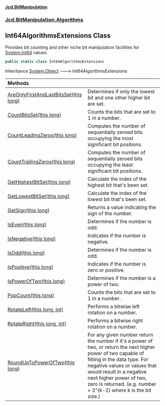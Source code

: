 #### [Jcd.BitManipulation](index 'index')

### [Jcd.BitManipulation.Algorithms](Jcd.BitManipulation.Algorithms 'Jcd.BitManipulation.Algorithms')

## Int64AlgorithmsExtensions Class

Provides bit counting and other niche bit manipulation facilities
for [System.Int64](https://docs.microsoft.com/en-us/dotnet/api/System.Int64 'System.Int64') values.

```csharp
public static class Int64AlgorithmsExtensions
```

Inheritance [System.Object](https://docs.microsoft.com/en-us/dotnet/api/System.Object 'System.Object') &#129106; Int64AlgorithmsExtensions

| Methods                                                                                                                                                                                                                                 |                                                                                                                                                                                                                                                                                                       |
|:----------------------------------------------------------------------------------------------------------------------------------------------------------------------------------------------------------------------------------------|:------------------------------------------------------------------------------------------------------------------------------------------------------------------------------------------------------------------------------------------------------------------------------------------------------|
| [AreOnlyFirstAndLastBitsSet(this long)](Jcd.BitManipulation.Algorithms.Int64AlgorithmsExtensions.AreOnlyFirstAndLastBitsSet(thislong) 'Jcd.BitManipulation.Algorithms.Int64AlgorithmsExtensions.AreOnlyFirstAndLastBitsSet(this long)') | Determines if only the lowest bit and one other higher bit are set.                                                                                                                                                                                                                                   |
| [CountBitsSet(this long)](Jcd.BitManipulation.Algorithms.Int64AlgorithmsExtensions.CountBitsSet(thislong) 'Jcd.BitManipulation.Algorithms.Int64AlgorithmsExtensions.CountBitsSet(this long)')                                           | Counts the bits that are set to 1 in a number.                                                                                                                                                                                                                                                        |
| [CountLeadingZeros(this long)](Jcd.BitManipulation.Algorithms.Int64AlgorithmsExtensions.CountLeadingZeros(thislong) 'Jcd.BitManipulation.Algorithms.Int64AlgorithmsExtensions.CountLeadingZeros(this long)')                            | Computes the number of sequentially zeroed bits occupying the most significant bit positions.                                                                                                                                                                                                         |
| [CountTrailingZeros(this long)](Jcd.BitManipulation.Algorithms.Int64AlgorithmsExtensions.CountTrailingZeros(thislong) 'Jcd.BitManipulation.Algorithms.Int64AlgorithmsExtensions.CountTrailingZeros(this long)')                         | Computes the number of sequentially zeroed bits occupying the least significant bit positions.                                                                                                                                                                                                        |
| [GetHighestBitSet(this long)](Jcd.BitManipulation.Algorithms.Int64AlgorithmsExtensions.GetHighestBitSet(thislong) 'Jcd.BitManipulation.Algorithms.Int64AlgorithmsExtensions.GetHighestBitSet(this long)')                               | Calculate the index of the highest bit that's been set.                                                                                                                                                                                                                                               |
| [GetLowestBitSet(this long)](Jcd.BitManipulation.Algorithms.Int64AlgorithmsExtensions.GetLowestBitSet(thislong) 'Jcd.BitManipulation.Algorithms.Int64AlgorithmsExtensions.GetLowestBitSet(this long)')                                  | Calculate the index of the lowest bit that's been set.                                                                                                                                                                                                                                                |
| [GetSign(this long)](Jcd.BitManipulation.Algorithms.Int64AlgorithmsExtensions.GetSign(thislong) 'Jcd.BitManipulation.Algorithms.Int64AlgorithmsExtensions.GetSign(this long)')                                                          | Returns a value indicating the sign of the number.                                                                                                                                                                                                                                                    |
| [IsEven(this long)](Jcd.BitManipulation.Algorithms.Int64AlgorithmsExtensions.IsEven(thislong) 'Jcd.BitManipulation.Algorithms.Int64AlgorithmsExtensions.IsEven(this long)')                                                             | Determines if the number is odd.                                                                                                                                                                                                                                                                      |
| [IsNegative(this long)](Jcd.BitManipulation.Algorithms.Int64AlgorithmsExtensions.IsNegative(thislong) 'Jcd.BitManipulation.Algorithms.Int64AlgorithmsExtensions.IsNegative(this long)')                                                 | Indicates if the number is negative.                                                                                                                                                                                                                                                                  |
| [IsOdd(this long)](Jcd.BitManipulation.Algorithms.Int64AlgorithmsExtensions.IsOdd(thislong) 'Jcd.BitManipulation.Algorithms.Int64AlgorithmsExtensions.IsOdd(this long)')                                                                | Determines if the number is odd.                                                                                                                                                                                                                                                                      |
| [IsPositive(this long)](Jcd.BitManipulation.Algorithms.Int64AlgorithmsExtensions.IsPositive(thislong) 'Jcd.BitManipulation.Algorithms.Int64AlgorithmsExtensions.IsPositive(this long)')                                                 | Indicates if the number is zero or positive.                                                                                                                                                                                                                                                          |
| [IsPowerOfTwo(this long)](Jcd.BitManipulation.Algorithms.Int64AlgorithmsExtensions.IsPowerOfTwo(thislong) 'Jcd.BitManipulation.Algorithms.Int64AlgorithmsExtensions.IsPowerOfTwo(this long)')                                           | Determines if the number is a power of two.                                                                                                                                                                                                                                                           |
| [PopCount(this long)](Jcd.BitManipulation.Algorithms.Int64AlgorithmsExtensions.PopCount(thislong) 'Jcd.BitManipulation.Algorithms.Int64AlgorithmsExtensions.PopCount(this long)')                                                       | Counts the bits that are set to 1 in a number.                                                                                                                                                                                                                                                        |
| [RotateLeft(this long, int)](Jcd.BitManipulation.Algorithms.Int64AlgorithmsExtensions.RotateLeft(thislong,int) 'Jcd.BitManipulation.Algorithms.Int64AlgorithmsExtensions.RotateLeft(this long, int)')                                   | Performs a bitwise left rotation on a number.                                                                                                                                                                                                                                                         |
| [RotateRight(this long, int)](Jcd.BitManipulation.Algorithms.Int64AlgorithmsExtensions.RotateRight(thislong,int) 'Jcd.BitManipulation.Algorithms.Int64AlgorithmsExtensions.RotateRight(this long, int)')                                | Performs a bitwise right rotation on a number.                                                                                                                                                                                                                                                        |
| [RoundUpToPowerOfTwo(this long)](Jcd.BitManipulation.Algorithms.Int64AlgorithmsExtensions.RoundUpToPowerOfTwo(thislong) 'Jcd.BitManipulation.Algorithms.Int64AlgorithmsExtensions.RoundUpToPowerOfTwo(this long)')                      | For any given number return the number if it's a power of two, or return the next higher power of two capable of fitting in the data type. For negative values or values that would result in a negative next higher power of two, zero is returned. (e.g. number > 2^(k-2) where k is the bit size.) |
